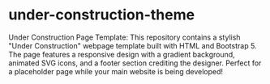 # under-construction-theme
Under Construction Page Template: This repository contains a stylish "Under Construction" webpage template built with HTML and Bootstrap 5. The page features a responsive design with a gradient background, animated SVG icons, and a footer section crediting the designer. Perfect for a placeholder page while your main website is being developed!
